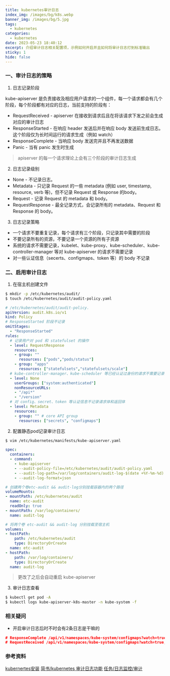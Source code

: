 ```yaml
---
title: kubernetes审计日志
index_img: /images/bg/k8s.webp
banner_img: /images/bg/5.jpg
tags:
  - kubernetes
categories:
  - kubernetes
date: 2023-05-23 18:40:12
excerpt: 介绍审计日志相关配置项，示例如何开启并且如何将审计日志打到标准输出
sticky: 1
hide: false
---
```


### 一、审计日志的策略

1. 日志记录阶段

kube-apiserver 是负责接收及相应用户请求的一个组件，每一个请求都会有几个阶段，每个阶段都有对应的日志，当前支持的阶段有：
- RequestReceived - apiserver 在接收到请求后且在将该请求下发之前会生成对应的审计日志
- ResponseStarted - 在响应 header 发送后并在响应 body 发送前生成日志。这个阶段仅为长时间运行的请求生成（例如 watch）
- ResponseComplete - 当响应 body 发送完并且不再发送数据
- Panic - 当有 panic 发生时生成

>  apiserver 的每一个请求理论上会有三个阶段的审计日志生成

2. 日志记录级别

- None - 不记录日志。
- Metadata - 只记录 Request 的一些 metadata (例如 user, timestamp, resource, verb 等)，但不记录 Request 或 Response 的body。
- Request - 记录 Request 的 metadata 和 body。
- RequestResponse - 最全记录方式，会记录所有的 metadata、Request 和 Response 的 body。

3. 日志记录策略

- 一个请求不要重复记录，每个请求有三个阶段，只记录其中需要的阶段
- 不要记录所有的资源，不要记录一个资源的所有子资源
- 系统的请求不需要记录，kubelet、kube-proxy、kube-scheduler、kube-controller-manager 等对 kube-apiserver 的请求不需要记录
- 对一些认证信息（secerts、configmaps、token 等）的 body 不记录

### 二、启用审计日志

1. 在宿主机创建文件

``` bash
$ mkdir -p /etc/kubernetes/audit/
$ touch /etc/kubernetes/audit/audit-policy.yaml
```

``` yml
# /etc/kubernetes/audit/audit-policy.
apiVersion: audit.k8s.io/v1
kind: Policy
# ResponseStarted 阶段不记录
omitStages:
  - "ResponseStarted"
rules:
  # 记录用户对 pod 和 statefulset 的操作
  - level: RequestResponse
    resources:
    - group: ""
      resources: ["pods","pods/status"]
    - group: "apps"
      resources: ["statefulsets","statefulsets/scale"]
  # kube-controller-manager、kube-scheduler 等已经认证过身份的请求不需要记录
  - level: None
    userGroups: ["system:authenticated"]
    nonResourceURLs:
    - "/api*"
    - "/version"
  # 对 config、secret、token 等认证信息不记录请求体和返回体
  - level: Metadata
    resources:
    - group: "" # core API group
      resources: ["secrets", "configmaps"]
```

2. 配置静态pod记录审计日志

``` bash
$ vim /etc/kubernetes/manifests/kube-apiserver.yaml
```

``` yml
spec:
  containers:
  - command:
    - kube-apiserver
    - --audit-policy-file=/etc/kubernetes/audit/audit-policy.yaml            # 审计日志配置
    - --audit-log-path=/var/log/containers/audit-log-$(date +%Y-%m-%d).log   # 输出到标准输出
    - --audit-log-format=json                                                # 输出格式json
```

``` yml
# 创建两个卷etc-audit && audit-log分别挂载容器内的两个路径
volumeMounts:
- mountPath: /etc/kubernetes/audit
  name: etc-audit
  readOnly: true
- mountPath: /var/log/containers/
  name: audit-log
```

``` yml
# 将两个卷 etc-audit && audit-log 分别挂载至宿主机
volumes:
- hostPath:
    path: /etc/kubernetes/audit
    type: DirectoryOrCreate
  name: etc-audit
- hostPath:
    path: /var/log/containers/
    type: DirectoryOrCreate
  name: audit-log
```

> 更改了之后会自动重启 kube-apiserver

3. 审计日志查看

``` bash
$ kubectl get pod -A
$ kubectl logs kube-apiserver-k8s-master -n kube-system -f
```

### 相关疑问

- 开启审计日志后时不时会有2条日志是干嘛的

```json
# ResponseComplete /api/v1/namespaces/kube-system/configmaps?watch=true,"user":{"username":"system:node:k8s-master"}
# RequestReceived /api/v1/namespaces/kube-system/configmaps?watch=true, "user":{"username":"system:node:k8s-master"}
```

### 参考资料

[kubernertes安装](https://weiqiangxu.github.io/2023/04/18/%E8%AF%AD%E9%9B%80k8s%E5%9F%BA%E7%A1%80%E5%85%A5%E9%97%A8/%E5%A6%82%E4%BD%95%E5%AE%89%E8%A3%85kubernetes/)
[简书/kubernetes 审计日志功能](https://www.jianshu.com/p/8117bc2fb966)
[任务/日志监控/审计](https://kubernetes.io/zh-cn/docs/tasks/debug/debug-cluster/audit/)